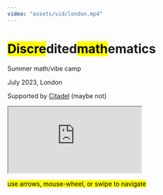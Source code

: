 ```yaml
---
video: "assets/vid/london.mp4"
---
```


# <mark>Discre</mark>dited<mark>math</mark>ematics

Summer math/vibe camp

July 2023, London

Supported by [Citadel](https://www.citadel.com) (maybe not)

<iframe src="https://www.citadel.com"></iframe>

<mark>use arrows, mouse-wheel, or swipe to navigate</mark>


